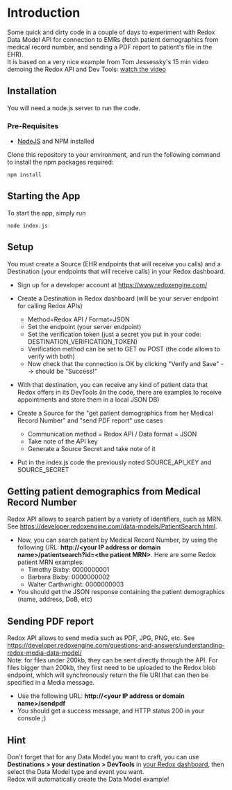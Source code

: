 # Introduction

Some quick and dirty code in a couple of days to experiment with Redox Data Model API for connection to EMRs (fetch patient demographics from medical record number, and sending a PDF report to patient's file in the EHR).  
It is based on a very nice example from Tom Jessessky's 15 min video demoing the Redox API and Dev Tools: [watch the video](https://www.youtube.com/watch?v=4_CURkT_fCo) 

## Installation
You will need a node.js server to run the code. 

### Pre-Requisites
- [NodeJS](https://nodejs.org) and NPM installed

Clone this repository to your environment, and run the following command to install the npm packages required:
```
npm install
```

## Starting the App
To start the app, simply run
```
node index.js
```  

## Setup
You must create a Source (EHR endpoints that will receive you calls) and a Destination (your endpoints that will receive calls) in your Redox dashboard.

- Sign up for a developer account at https://www.redoxengine.com/
- Create a Destination in Redox dashboard (will be your server endpoint for calling Redox APIs)
  - Method=Redox API / Format=JSON
  - Set the endpoint (your server endpoint) 
  - Set the verification token (just a secret you put in your code: DESTINATION_VERIFICATION_TOKEN)
  - Verification method can be set to GET ou POST (the code allows to verify with both) 
  - Now check that the connection is OK by clicking "Verify and Save" --> should be "Success!"
- With that destination, you can receive any kind of patient data that Redox offers in its DevTools (in the code, there are examples to receive appointments and store them in a local JSON DB)

- Create a Source for the "get patient demographics from her Medical Record Number" and "send PDF report" use cases
  - Communication method = Redox API / Data format = JSON
  - Take note of the API key
  - Generate a Source Secret and take note of it

- Put in the index.js code the previously noted SOURCE_API_KEY and SOURCE_SECRET

## Getting patient demographics from Medical Record Number
Redox API allows to search patient by a variety of identifiers, such as MRN. See https://developer.redoxengine.com/data-models/PatientSearch.html.  

- Now, you can search patient by Medical Record Number, by using the following URL: **http://&lt;your IP address or domain name&gt;/patientsearch?id=&lt;the patient MRN&gt;**.  Here are some Redox patient MRN examples:
  - Timothy Bixby: 0000000001
  - Barbara Bixby: 0000000002
  - Walter Carthwright: 0000000003
- You should get the JSON response containing the patient demographics (name, address, DoB, etc)

## Sending PDF report
Redox API allows to send media such as PDF, JPG, PNG, etc. See https://developer.redoxengine.com/questions-and-answers/understanding-redox-media-data-model/  
Note: for files under 200kb, they can be sent directly through the API. For files bigger than 200kb, they first need to be uploaded to the Redox blob endpoint, which will synchronously return the file URI that can then be specified in a Media message.

- Use the following URL: **http://&lt;your IP address or domain name&gt;/sendpdf**
- You should get a success message, and HTTP status 200 in your console ;)

## Hint
Don't forget that for any Data Model you want to craft, you can use **Destinations > your destination > DevTools** in [your Redox dashboard](https://dashboard.redoxengine.com/), then select the Data Model type and event you want.  
Redox will automatically create the Data Model example!
